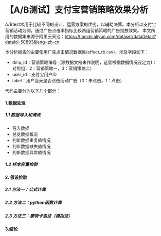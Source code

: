 # 【A/B测试】支付宝营销策略效果分析
A/Btest常用于比较不同的设计、运营方案的优劣，以辅助决策。本分析以支付宝营销活动为例，通过广告点击率指标比较两组营销策略的广告投放效果。
本文所用的数据集来源于阿里云天池：https://tianchi.aliyun.com/dataset/dataDetail?dataId=50893&lang=zh-cn

本分析报告的主要使用广告点击情况数据集(effect_tb.csv)，涉及字段如下：
- dmp_id：营销策略编号（源数据文档未作说明，这里根据数据情况设定为1：对照组，2：营销策略一，3：营销策略二）
- user_id：支付宝用户ID
- label：用户当天是否点击活动广告（0：未点击，1：点击）

代码主要分为以下几个部分：

#### 1.数据处理
##### 1.1 数据导入和清洗
- 导入数据
- 总览数据概况
- 判断数据重复值情况
- 判断数据缺失值情况
- 判断数据异常值情况
##### 1.2 样本容量检验
#### 2. 假设检验
##### 2.1 方法一：公式计算
##### 2.2 方法二：python函数计算
##### 2.3 方法三：蒙特卡洛法（模拟法）
#### 3.结论

